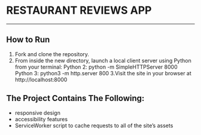 # RESTAURANT REVIEWS APP
---

## How to Run
1. Fork and clone the  repository.
2. From inside the new directory, launch a local client server using Python from your terminal:
   Python 2: python -m SimpleHTTPServer 8000
   Python 3: python3 -m http.server 800
3.Visit the site in your browser at http://localhost:8000


## The Project Contains The Following:
- responsive design
- accessibility features
- ServiceWorker script to cache requests to all of the site’s assets
